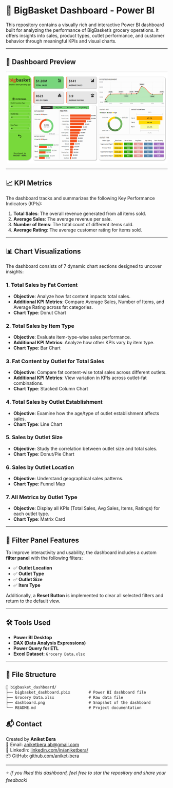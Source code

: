 # 🛒 BigBasket Dashboard - Power BI

This repository contains a visually rich and interactive Power BI dashboard built for analyzing the performance of BigBasket’s grocery operations. It offers insights into sales, product types, outlet performance, and customer behavior through meaningful KPIs and visual charts.

---

## 📸 Dashboard Preview

![Dashboard Screenshot](dashboard.png)

---

## 📈 KPI Metrics

The dashboard tracks and summarizes the following Key Performance Indicators (KPIs):

1. **Total Sales**: The overall revenue generated from all items sold.
2. **Average Sales**: The average revenue per sale.
3. **Number of Items**: The total count of different items sold.
4. **Average Rating**: The average customer rating for items sold.

---

## 📊 Chart Visualizations

The dashboard consists of 7 dynamic chart sections designed to uncover insights:

### 1. **Total Sales by Fat Content**
- **Objective**: Analyze how fat content impacts total sales.
- **Additional KPI Metrics**: Compare Average Sales, Number of Items, and Average Rating across fat categories.
- **Chart Type**: Donut Chart

### 2. **Total Sales by Item Type**
- **Objective**: Evaluate item-type-wise sales performance.
- **Additional KPI Metrics**: Analyze how other KPIs vary by item type.
- **Chart Type**: Bar Chart

### 3. **Fat Content by Outlet for Total Sales**
- **Objective**: Compare fat content-wise total sales across different outlets.
- **Additional KPI Metrics**: View variation in KPIs across outlet-fat combinations.
- **Chart Type**: Stacked Column Chart

### 4. **Total Sales by Outlet Establishment**
- **Objective**: Examine how the age/type of outlet establishment affects sales.
- **Chart Type**: Line Chart

### 5. **Sales by Outlet Size**
- **Objective**: Study the correlation between outlet size and total sales.
- **Chart Type**: Donut/Pie Chart

### 6. **Sales by Outlet Location**
- **Objective**: Understand geographical sales patterns.
- **Chart Type**: Funnel Map

### 7. **All Metrics by Outlet Type**
- **Objective**: Display all KPIs (Total Sales, Avg Sales, Items, Ratings) for each outlet type.
- **Chart Type**: Matrix Card

---

## 🧭 Filter Panel Features

To improve interactivity and usability, the dashboard includes a custom **filter panel** with the following filters:

- ✅ **Outlet Location**
- ✅ **Outlet Type**
- ✅ **Outlet Size**
- ✅ **Item Type**

Additionally, a **Reset Button** is implemented to clear all selected filters and return to the default view.

---

## 🛠️ Tools Used

- **Power BI Desktop**
- **DAX (Data Analysis Expressions)**
- **Power Query for ETL**
- **Excel Dataset**: `Grocery Data.xlsx`

---

## 📁 File Structure

```plaintext
📁 bigbasket_dashboard/
├── bigbasket_dashboard.pbix        # Power BI dashboard file
├── Grocery Data.xlsx               # Raw data file
├── dashboard.png                   # Snapshot of the dashboard
└── README.md                       # Project documentation

```

## 📬 Contact

Created by **Aniket Bera**  
📧 Email: [aniketbera.ab@gmail.com](mailto:aniketbera.ab@gmail.com)  
🔗 LinkedIn: [linkedin.com/in/aniketbera/](https://www.linkedin.com/in/aniketbera/)  
📦 GitHub: [github.com/aniket-bera](https://github.com/aniket-bera)

---

⭐ *If you liked this dashboard, feel free to star the repository and share your feedback!*
